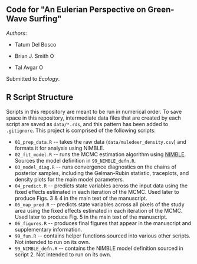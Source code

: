 ## Code for "An Eulerian Perspective on Green-Wave Surfing"

_Authors_:  

  * Tatum Del Bosco

  * Brian J. Smith <a itemprop="sameAs" content="https://orcid.org/0000-0002-0531-0492" href="https://orcid.org/0000-0002-0531-0492" target="orcid.widget" rel="me noopener noreferrer" style="vertical-align:top;"><img src="https://orcid.org/sites/default/files/images/orcid_16x16.png" alt="ORCID iD icon" style="width:1em;margin-right:.5em;"/></a>

  * Tal Avgar <a itemprop="sameAs" content="https://orcid.org/
0000-0002-8764-6976" href="https://orcid.org/
0000-0002-8764-6976" target="orcid.widget" rel="me noopener noreferrer" style="vertical-align:top;"><img src="https://orcid.org/sites/default/files/images/orcid_16x16.png" alt="ORCID iD icon" style="width:1em;margin-right:.5em;"/></a>

Submitted to *Ecology*.

## R Script Structure  
Scripts in this repository are meant to be run in numerical order. To save space in this repository, intermediate data files that are created by each script are saved as `data/*.rds`, and this pattern has been added to `.gitignore`. This project is comprised of the following scripts:

  * `01_prep_data.R` -- takes the raw data (`data/muledeer_density.csv`) and formats it for analysis using NIMBLE.
  * `02_fit_model.R` -- runs the MCMC estimation algorithm using [NIMBLE](https://r-nimble.org/). Sources the model definition in `99_NIMBLE_defn.R`.
  * `03_model_diag.R` -- runs convergence diagnostics on the chains of posterior samples, including the Gelman-Rubin statistic, traceplots, and density plots for the main model parameters.
  * `04_predict.R` -- predicts state variables across the input data using the fixed effects estimated in each iteration of the MCMC. Used later to produce Figs. 3 & 4 in the main text of the manuscript.
  * `05_map_pred.R` -- predicts state variables across all pixels of the study area using the fixed effects estimated in each iteration of the MCMC. Used later to produce Fig. 5 in the main text of the manuscript.
  * `06_figures.R` -- produces final figures that appear in the manuscript and supplementary information.
  * `99_fun.R` -- contains helper functions sourced into various other scripts. Not intended to run on its own.
  * `99_NIMBLE_defn.R` -- contains the NIMBLE model definition sourced in script 2. Not intended to run on its own.
  
